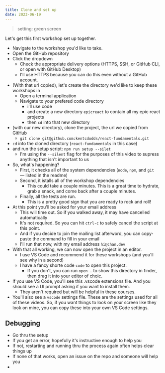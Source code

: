 ```yaml
---
title: Clone and set up
date: 2023-06-19
---
```


> setting: green screen

Let's get this first workshop set up together.

- Navigate to the workshop you'd like to take.
- Open the GitHub repository
- Click the dropdown
  - Check the appropriate delivery options (HTTPS, SSH, or GitHub CLI, or open with GitHub Desktop)
  - I'll use HTTPS because you can do this even without a GitHub account.
- (With that url copied), let's create the directory we'd like to keep these workshops in
  - Open a terminal application
  - Navigate to your prefered code directory
    - i'll use code
    - and create a new directory `epicreact` to contain all my epic react projects
    - then `cd` into that new directory
- (with our new directory), clone the project, the url we copied from GitHub
  - `git clone git@github.com:kentcdodds/react-fundamentals.git`
- `cd` into the cloned directory (`react-fundamentals` in this case)
- and run the setup script: `npm run setup --silet`
  - I'm using the `--silent` flag for the purposes of this video to supress anything that isn't important to us
- So, what's happening?
  - First, it checks all of the system dependencies (`node`, `npm`, and `git` — listed in the readme)
  - Second, it istalls all of the workshop dependencies
    - This could take a couple minutes. This is a great time to hydrate, grab a snack, and come back after a couple minutes.
  - Finally, all the tests are run.
    - This is a pretty good sign that you are ready to rock and roll!
- At this point you'll be asked for your email address
  - This will time out. So if you walked away, it may have cancelled automatically
  - It's not required. So you can hit `ctrl-c` to safely cancel the script at this point.
  - And if you decide to join the mailing list afterword, you can copy-paste the command to fill in your email
  - I'll run that now, with my email address `hi@chan.dev`
- With that all working, we can now open the project in an editor.
  - I use VS Code and recommend it for these workshops (and you'll see why in a second)
  - I have a fancy shorte code `code` to open this project.
    - If you don't, you can run `open .` to show this directory in finder, then drag it into your editor of choic.
- If you use VS Code, you'll see this .vscode extensions file. And you should see a UI prompt asking if you want to install them.
  - They aren't required but will be helpful in these courses.
- You'll also see a `vscode` settings file. These are the settings used for all of these videos. So, if you want things to look on your screen like they look on mine, you can copy these into your own VS Code settings.

## Debugging
- Go thru the setup
- If you get an error, hopefully it's instructive enough to help you
- If not, restarting and running thru the process again often helps clear things up
- If none of that works, open an issue on the repo and someone will help you
- 